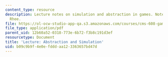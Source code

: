```yaml
---
content_type: resource
description: Lecture notes on simulation and abstraction in games. Notes by Clara
  Rhee.
file: https://ol-ocw-studio-app-qa.s3.amazonaws.com/courses/cms-608-game-design-spring-2008/b09c9b9f4e0efdddaa123363657bd47d_MITCMS_608s08_lec_notes28.pdf
file_type: application/pdf
parent_uid: 12b60a52-0318-773e-6b72-f3b8c191d3ef
resourcetype: Document
title: 'Lecture: Abstraction and Simulation'
uid: b09c9b9f-4e0e-fddd-aa12-3363657bd47d
---
```

